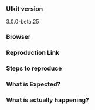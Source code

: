 <!--

Got a question?
===============
The issue list of this repo is exclusively for bug reports and feature requests. For simple questions, please use the following resources:

- Read the docs: https://getuikit.com/docs
- Ask in the Gitter chat room: https://gitter.im/uikit/uikit
- Look for/ask questions on stack overflow: https://stackoverflow.com/questions/ask?tags=getuikit

-->

<!-- BUG REPORT TEMPLATE -->
### UIkit version
<!-- Check if the issue is reproducible with the latest stable version. -->
3.0.0-beta.25

### Browser

### Reproduction Link
<!-- A minimal Codepen that can reproduce the bug. -->
<!-- You could start with this template: http://codepen.io/anon/pen/XMpryM -->

### Steps to reproduce

### What is Expected?

### What is actually happening?
